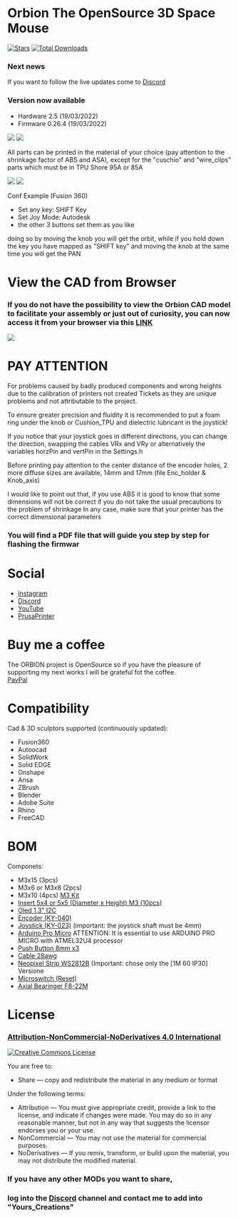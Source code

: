 # Orbion The OpenSource 3D Space Mouse

[![Stars](https://img.shields.io/github/stars/FaqT0tum/Orbion_3D_Space_Mouse.svg)](#)
[![Total Downloads](https://img.shields.io/github/downloads/FaqT0tum/Orbion_3D_Space_Mouse/total.svg)](https://github.comFaqT0tum/Orbion_3D_Space_Mouse/releases)

### Next news
If you want to follow the live updates come to [Discord](https://discord.gg/tgut7grRTV)

### Version now available
- Hardware 2.5 (19/03/2022)
- Firmware 0.26.4 (19/03/2022)

![](IMG/main.png)
![](IMG/orbion_stl_map.png)

All parts can be printed in the material of your choice (pay attention to the shrinkage factor of ABS and ASA), except for the "cuschio" and "wire_clips" parts which must be in TPU Shore 95A or 85A

![](IMG/orbion_sch.png)
![](IMG/orbion_menu.png)

Conf Example (Fusion 360)
- Set any key: SHIFT Key
- Set Joy Mode: Autodesk
- the other 3 buttons set them as you like

doing so by moving the knob you will get the orbit, while if you hold down the key you have mapped as "SHIFT key" and moving the knob at the same time you will get the PAN

# View the CAD from Browser

### If you do not have the possibility to view the Orbion CAD model to facilitate your assembly or just out of curiosity, you can now access it from your browser via this [LINK](https://a360.co/3NWq3W3)

![](IMG/orbion_fusion.jpeg)


# PAY ATTENTION

For problems caused by badly produced components and wrong heights due to the calibration of printers not created Tickets as they are unique problems and not attributable to the project.

To ensure greater precision and fluidity it is recommended to put a foam ring under the knob or Cushion_TPU and dielectric lubricant in the joystick!

If you notice that your joystick goes in different directions, you can change the direction, swapping the cables VRx and VRy or alternatively the variables horzPin and vertPin in the Settings.h

Before printing pay attention to the center distance of the encoder holes, 2 more diffuse sizes are available, 14mm and 17mm (file Enc_holder & Knob_axis)

I would like to point out that, if you use ABS it is good to know that some dimensions will not be correct if you do not take the usual precautions to the problem of shrinkage
In any case, make sure that your printer has the correct dimensional parameters

### You will find a PDF file that will guide you step by step for flashing the firmwar

# Social

- [Instagram](https://www.instagram.com/faq_t0tum/)
- [Discord](https://discord.gg/tgut7grRTV)
- [YouTube](https://www.youtube.com/channel/UCHJ_528ZI0BcSU-QA8kIJlg)
- [PrusaPrinter](https://www.prusaprinters.org/social/218145-faqtotum/about)

# Buy me a coffee

The ORBION project is OpenSource so if you have the pleasure of supporting my next works I will be grateful fot the coffee.  
[PayPal](https://www.paypal.me/MattiaRusso308?locale.x=it_IT)

# Compatibility

Cad & 3D sculptors supported (continuously updated):
- Fusion360
- Autoocad
- SolidWork
- Solid EDGE
- Onshape
- Ansa
- ZBrush
- Blender
- Adobe Suite
- Rhino
- FreeCAD

# BOM

Componets:
- M3x15 (3pcs)
- M3x6 or M3x8 (2pcs)
- M3x10 (4pcs)
[M3 Kit](https://s.click.aliexpress.com/e/_9R4lDe)
- [Insert 5x4 or 5x5 (Diameter x Height) M3 (10pcs)](https://s.click.aliexpress.com/e/_9yVx2u)
- [Oled 1.3" I2C](https://s.click.aliexpress.com/e/_AtYDV6)
- [Encoder (KY-040)](https://s.click.aliexpress.com/e/_AmjV9a)
- [Joystick (KY-023)](https://s.click.aliexpress.com/e/_A8hY9K) (important: the joystick shaft must be 4mm)
- [Arduino Pro Micro](https://s.click.aliexpress.com/e/_AYt9zi) ATTENTION: It is essential to use ARDUINO PRO MICRO with ATMEL32U4 processor
- [Push Button 8mm x3](https://s.click.aliexpress.com/e/_ADGxZS)
- [Cable 28awg](https://s.click.aliexpress.com/e/_A6xGln)
- [Neopixel Strip WS2812B](https://s.click.aliexpress.com/e/_APd9lZ) (Important: chose only the [1M 60 IP30] Versione
- [Microswitch (Reset)](https://s.click.aliexpress.com/e/_AZhwpN)
- [Axial Bearinger F8-22M](https://s.click.aliexpress.com/e/_ArBcYb)


# License 
### [Attribution-NonCommercial-NoDerivatives 4.0 International](https://creativecommons.org/licenses/by-nc-nd/4.0/)
<a rel="license" href="http://creativecommons.org/licenses/by-nc-nd/4.0/"><img alt="Creative Commons License" style="border-width:0" src="https://i.creativecommons.org/l/by-nc-nd/4.0/88x31.png" /></a><br />

You are free to:
- Share — copy and redistribute the material in any medium or format

Under the following terms:
- Attribution — You must give appropriate credit, provide a link to the license, and indicate if changes were made. You may do so in any reasonable manner, but not in any way that suggests the licensor endorses you or your use.
- NonCommercial — You may not use the material for commercial purposes.
- NoDerivatives — If you remix, transform, or build upon the material, you may not distribute the modified material.

### If you have any other MODs you want to share, 
### log into the [Discord](https://discord.gg/tgut7grRTV) channel and contact me to add into "Yours_Creations"

